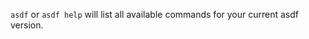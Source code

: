 <!--
    single source of truth.
    import commands list from master branch of repo.
    not amenable to docs supporting git refs. Solution to be determined.
 -->

`asdf` or `asdf help` will list all available commands for your current asdf version.

[](https://raw.githubusercontent.com/asdf-vm/asdf/master/help.txt ':include')
